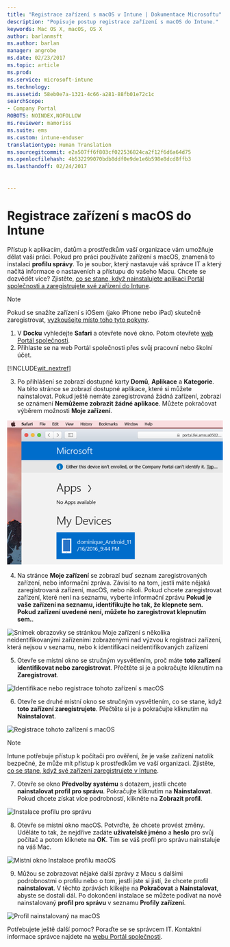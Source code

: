```yaml
---
title: "Registrace zařízení s macOS v Intune | Dokumentace Microsoftu"
description: "Popisuje postup registrace zařízení s macOS do Intune."
keywords: Mac OS X, macOS, OS X
author: barlanmsft
ms.author: barlan
manager: angrobe
ms.date: 02/23/2017
ms.topic: article
ms.prod: 
ms.service: microsoft-intune
ms.technology: 
ms.assetid: 58eb0e7a-1321-4c66-a281-88fb01e72c1c
searchScope:
- Company Portal
ROBOTS: NOINDEX,NOFOLLOW
ms.reviewer: mamoriss
ms.suite: ems
ms.custom: intune-enduser
translationtype: Human Translation
ms.sourcegitcommit: e2a507ff6f803cf022536824ca2f12f6d6a64d75
ms.openlocfilehash: 4b532299070bdb8ddf0e9de1e6b598e8dcd8ffb3
ms.lasthandoff: 02/24/2017


---
```


# <a name="enroll-your-macos-device-in-intune"></a>Registrace zařízení s macOS do Intune

Přístup k aplikacím, datům a prostředkům vaší organizace vám umožňuje dělat vaši práci. Pokud pro práci používáte zařízení s macOS, znamená to instalaci __profilu správy__. To je soubor, který nastavuje váš správce IT a který načítá informace o nastaveních a přístupu do vašeho Macu. Chcete se dozvědět více? Zjistěte, [co se stane, když nainstalujete aplikaci Portál společnosti a zaregistrujete své zařízení do Intune](what-happens-if-you-install-the-company-portal-app-and-enroll-your-device-in-intune-ios.md).

  > [!NOTE]
  > Pokud se snažíte zařízení s iOSem (jako iPhone nebo iPad) skutečně zaregistrovat, [vyzkoušejte místo toho tyto pokyny](enroll-your-device-in-intune-ios.md).

1. V __Docku__ vyhledejte __Safari__ a otevřete nové okno. Potom otevřete [web Portál společnosti](http://portal.manage.microsoft.com).
2. Přihlaste se na web Portál společnosti přes svůj pracovní nebo školní účet.

  [!INCLUDE[wit_nextref](../includes/end-user-password-guidance.md)]

3. Po přihlášení se zobrazí dostupné karty __Domů__, __Aplikace__ a __Kategorie__. Na této stránce se zobrazí dostupné aplikace, které si můžete nainstalovat. Pokud ještě nemáte zaregistrovaná žádná zařízení, zobrazí se oznámení **Nemůžeme zobrazit žádné aplikace**. Můžete pokračovat výběrem možnosti __Moje zařízení__.

 ![Snímek obrazovky s úvodní stránkou webového portálu se zobrazenými informacemi o tom, že se ještě nedají instalovat žádné aplikace, a s tlačítkem Moje zařízení zobrazeným níže](./media/macOS_enroll_001_landing_page.png)

4. Na stránce __Moje zařízení__ se zobrazí buď seznam zaregistrovaných zařízení, nebo informační zpráva. Závisí to na tom, jestli máte nějaká zaregistrovaná zařízení, macOS, nebo nikoli. Pokud chcete zaregistrovat zařízení, které není na seznamu, vyberte informační zprávu __Pokud je vaše zařízení na seznamu, identifikujte ho tak, že klepnete sem. Pokud zařízení uvedené není, můžete ho zaregistrovat klepnutím sem.__.

  ![Snímek obrazovky se stránkou Moje zařízení s několika neidentifikovanými zařízeními zobrazenými nad výzvou k registraci zařízení, která nejsou v seznamu, nebo k identifikaci neidentifikovaných zařízení](./media/macOS_enroll_002_tap_here_banner.png)

5. Otevře se místní okno se stručným vysvětlením, proč máte __toto zařízení identifikovat nebo zaregistrovat__. Přečtěte si je a pokračujte kliknutím na __Zaregistrovat__.

 ![Identifikace nebo registrace tohoto zařízení s macOS](./media/macOS_enroll_003_IDenroll_popup.png)

6. Otevře se druhé místní okno se stručným vysvětlením, co se stane, když __toto zařízení zaregistrujete__. Přečtěte si je a pokračujte kliknutím na __Nainstalovat__.

 ![Registrace tohoto zařízení s macOS](./media/macOS_enroll_004_enroll_popup.png)

  > [!NOTE]
  > Intune potřebuje přístup k počítači pro ověření, že je vaše zařízení natolik bezpečné, že může mít přístup k prostředkům ve vaší organizaci. Zjistěte, [co se stane, když své zařízení zaregistrujete v Intune](what-happens-if-you-install-the-Company-Portal-app-and-enroll-your-device-in-intune-ios.md).

7. Otevře se okno __Předvolby systému__ s dotazem, jestli chcete __nainstalovat profil pro správu__. Pokračujte kliknutím na __Nainstalovat__. Pokud chcete získat více podrobností, klikněte na __Zobrazit profil__.

 ![Instalace profilu pro správu](./media/macOS_enroll_005_sysprefs_mgmt_profile.png)

8. Otevře se místní okno macOS. Potvrďte, že chcete provést změny. Uděláte to tak, že nejdříve zadáte __uživatelské jméno__ a __heslo__ pro svůj počítač a potom kliknete na __OK__. Tím se váš profil pro správu nainstaluje na váš Mac.

 ![Místní okno Instalace profilu macOS](./media/macOS_enroll_006_sysprefs_admin_login.png)

9. Můžou se zobrazovat nějaké další zprávy z Macu s dalšími podrobnostmi o profilu nebo o tom, jestli jste si jistí, že chcete profil __nainstalovat__. V těchto zprávách klikejte na __Pokračovat__ a __Nainstalovat__, abyste se dostali dál. Po dokončení instalace se můžete podívat na nově nainstalovaný __profil pro správu__ v seznamu __Profily zařízení__.

 ![Profil nainstalovaný na macOS](./media/macOS_enroll_007_sysprefs_installed_profile.png)

Potřebujete ještě další pomoc? Poraďte se se správcem IT. Kontaktní informace správce najdete na [webu Portál společnosti](http://portal.manage.microsoft.com).

